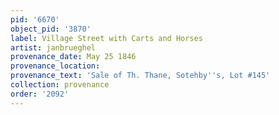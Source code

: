 ```yaml
---
pid: '6670'
object_pid: '3870'
label: Village Street with Carts and Horses
artist: janbrueghel
provenance_date: May 25 1846
provenance_location:
provenance_text: 'Sale of Th. Thane, Sotehby''s, Lot #145'
collection: provenance
order: '2092'
---
```

